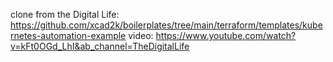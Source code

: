 clone from the Digital Life: https://github.com/xcad2k/boilerplates/tree/main/terraform/templates/kubernetes-automation-example
video: https://www.youtube.com/watch?v=kFt0OGd_LhI&ab_channel=TheDigitalLife
